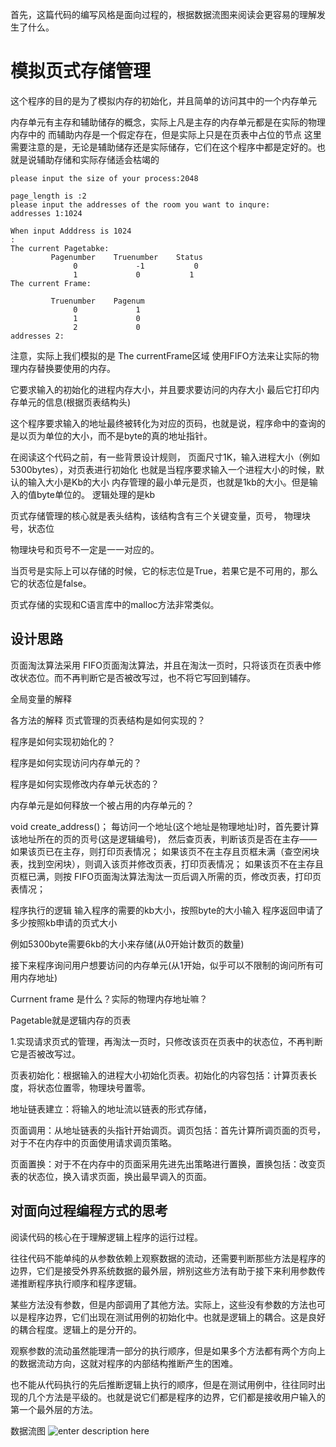 首先，这篇代码的编写风格是面向过程的，根据数据流图来阅读会更容易的理解发生了什么。

# 模拟页式存储管理 #
这个程序的目的是为了模拟内存的初始化，并且简单的访问其中的一个内存单元

 内存单元有主存和辅助储存的概念，实际上凡是主存的内存单元都是在实际的物理内存中的
 而辅助内存是一个假定存在，但是实际上只是在页表中占位的节点
	这里需要注意的是，无论是辅助储存还是实际储存，它们在这个程序中都是定好的。也就是说辅助存储和实际存储适会枯竭的

	please input the size of your process:2048

	page_length is :2
	please input the addresses of the room you want to inqure:
	addresses 1:1024
	
	When input Adddress is 1024
	:
	The current Pagetabke:
	         Pagenumber    Truenumber    Status
	              0             -1           0
	              1             0           1
	The current Frame:
	
	         Truenumber    Pagenum
	              0             1
	              1             0
	              2             0
	addresses 2:

注意，实际上我们模拟的是 The currentFrame区域 使用FIFO方法来让实际的物理内存替换要使用的内存。
	
它要求输入的初始化的进程内存大小，并且要求要访问的内存大小
最后它打印内存单元的信息(根据页表结构头)

这个程序要求输入的地址最终被转化为对应的页码，也就是说，程序命中的查询的是以页为单位的大小，而不是byte的真的地址指针。

在阅读这个代码之前，有一些背景设计规则，
页面尺寸1K，输入进程大小（例如5300bytes），对页表进行初始化
也就是当程序要求输入一个进程大小的时候，默认的输入大小是Kb的大小
内存管理的最小单元是页，也就是1kb的大小。但是输入的值byte单位的。
逻辑处理的是kb

页式存储管理的核心就是表头结构，该结构含有三个关键变量，页号，
物理块号，状态位

物理块号和页号不一定是一一对应的。

当页号是实际上可以存储的时候，它的标志位是True，若果它是不可用的，那么它的状态位是false。

页式存储的实现和C语言库中的malloc方法非常类似。


## 设计思路 ##
页面淘汰算法采用 FIFO页面淘汰算法，并且在淘汰一页时，只将该页在页表中修改状态位。而不再判断它是否被改写过，也不将它写回到辅存。



全局变量的解释

各方法的解释
页式管理的页表结构是如何实现的？

程序是如何实现初始化的？

程序是如何实现访问内存单元的？

程序是如何实现修改内存单元状态的？

内存单元是如何释放一个被占用的内存单元的？


void create_address()；
每访问一个地址(这个地址是物理地址)时，首先要计算该地址所在的页的页号(这是逻辑编号)，
然后查页表，判断该页是否在主存——如果该页已在主存，则打印页表情况；
如果该页不在主存且页框未满（查空闲块表，找到空闲块），则调入该页并修改页表，打印页表情况；
如果该页不在主存且页框已满，则按 FIFO页面淘汰算法淘汰一页后调入所需的页，修改页表，打印页表情况； 

程序执行的逻辑
输入程序的需要的kb大小，按照byte的大小输入
程序返回申请了多少按照kb申请的页式大小

例如5300byte需要6kb的大小来存储(从0开始计数页的数量)

接下来程序询问用户想要访问的内存单元(从1开始，似乎可以不限制的询问所有可用内存地址)

Currnent frame 是什么？实际的物理内存地址嘛？

Pagetable就是逻辑内存的页表

1.实现请求页式的管理，再淘汰一页时，只修改该页在页表中的状态位，不再判断它是否被改写过。

页表初始化：根据输入的进程大小初始化页表。初始化的内容包括：计算页表长度，将状态位置零，物理块号置零。

地址链表建立：将输入的地址流以链表的形式存储，

页面调用：从地址链表的头指针开始调页。调页包括：首先计算所调页面的页号，对于不在内存中的页面使用请求调页策略。

页面置换：对于不在内存中的页面采用先进先出策略进行置换，置换包括：改变页表的状态位，换入请求页面，换出最早调入的页面。




## 对面向过程编程方式的思考 ##

阅读代码的核心在于理解逻辑上程序的运行过程。

往往代码不能单纯的从参数依赖上观察数据的流动，还需要判断那些方法是程序的边界，它们是接受外界系统数据的最外层，辨别这些方法有助于接下来利用参数传递推断程序执行顺序和程序逻辑。

某些方法没有参数，但是内部调用了其他方法。实际上，这些没有参数的方法也可以是程序边界，它们出现在测试用例的初始化中。也就是逻辑上的耦合。这是良好的耦合程度。逻辑上的是分开的。


观察参数的流动虽然能理清一部分的执行顺序，但是如果多个方法都有两个方向上的数据流动方向，这就对程序的内部结构推断产生的困难。


也不能从代码执行的先后推断逻辑上执行的顺序，但是在测试用例中，往往同时出现的几个方法是平级的。也就是说它们都是程序的边界，它们都是接收用户输入的第一个最外层的方法。


数据流图
![enter description here](./images/DataFlow.png)
